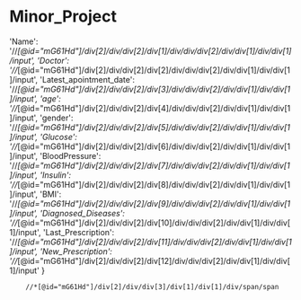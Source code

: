 # Minor_Project
'Name': '//*[@id="mG61Hd"]/div[2]/div/div[2]/div[1]/div/div/div[2]/div/div[1]/div/div[1]/input',
            'Doctor': '//*[@id="mG61Hd"]/div[2]/div/div[2]/div[2]/div/div/div[2]/div/div[1]/div/div[1]/input',
            'Latest_apointment_date': '//*[@id="mG61Hd"]/div[2]/div/div[2]/div[3]/div/div/div[2]/div/div[1]/div/div[1]/input',
            'age': '//*[@id="mG61Hd"]/div[2]/div/div[2]/div[4]/div/div/div[2]/div/div[1]/div/div[1]/input',
            'gender': '//*[@id="mG61Hd"]/div[2]/div/div[2]/div[5]/div/div/div[2]/div/div[1]/div/div[1]/input',
            'Glucose': '//*[@id="mG61Hd"]/div[2]/div/div[2]/div[6]/div/div/div[2]/div/div[1]/div/div[1]/input',
            'BloodPressure': '//*[@id="mG61Hd"]/div[2]/div/div[2]/div[7]/div/div/div[2]/div/div[1]/div/div[1]/input',
            'Insulin': '//*[@id="mG61Hd"]/div[2]/div/div[2]/div[8]/div/div/div[2]/div/div[1]/div/div[1]/input',
            'BMI': '//*[@id="mG61Hd"]/div[2]/div/div[2]/div[9]/div/div/div[2]/div/div[1]/div/div[1]/input',
            'Diagnosed_Diseases': '//*[@id="mG61Hd"]/div[2]/div/div[2]/div[10]/div/div/div[2]/div/div[1]/div/div[1]/input',
            'Last_Prescription': '//*[@id="mG61Hd"]/div[2]/div/div[2]/div[11]/div/div/div[2]/div/div[1]/div/div[1]/input',
            'New_Prescription': '//*[@id="mG61Hd"]/div[2]/div/div[2]/div[12]/div/div/div[2]/div/div[1]/div/div[1]/input'
        }



        //*[@id="mG61Hd"]/div[2]/div/div[3]/div[1]/div[1]/div/span/span
